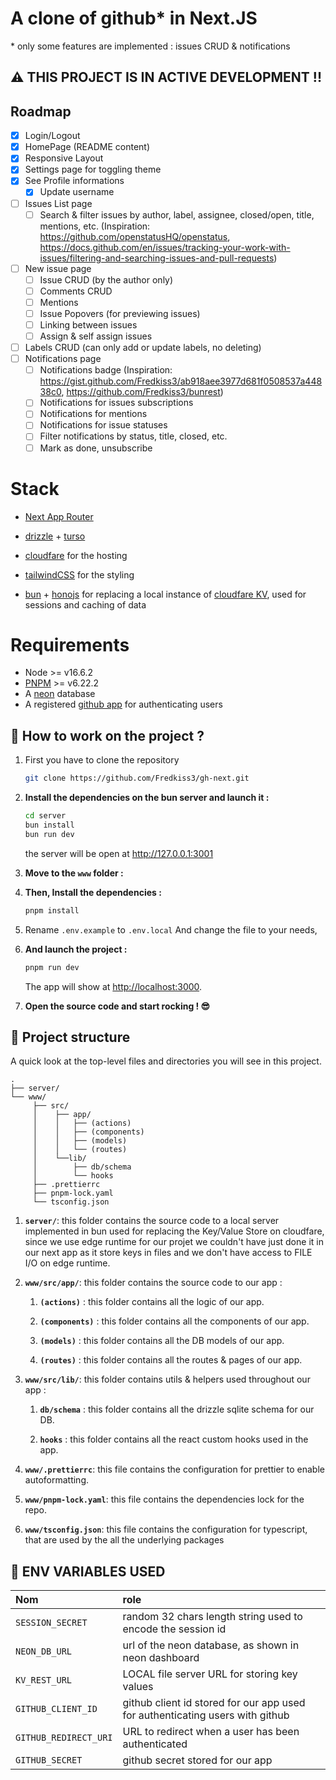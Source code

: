# A clone of github\* in Next.JS

\* only some features are implemented : issues CRUD & notifications

## ⚠️ THIS PROJECT IS IN ACTIVE DEVELOPMENT !!

## Roadmap

- [x] Login/Logout
- [x] HomePage (README content)
- [x] Responsive Layout
- [x] Settings page for toggling theme
- [x] See Profile informations
  - [x] Update username
- [ ] Issues List page
  - [ ] Search & filter issues by author, label, assignee, closed/open, title, mentions, etc. (Inspiration: https://github.com/openstatusHQ/openstatus, https://docs.github.com/en/issues/tracking-your-work-with-issues/filtering-and-searching-issues-and-pull-requests)
- [ ] New issue page
  - [ ] Issue CRUD (by the author only)
  - [ ] Comments CRUD
  - [ ] Mentions
  - [ ] Issue Popovers (for previewing issues)
  - [ ] Linking between issues
  - [ ] Assign & self assign issues
- [ ] Labels CRUD (can only add or update labels, no deleting)
- [ ] Notifications page
  - [ ] Notifications badge (Inspiration: https://gist.github.com/Fredkiss3/ab918aee3977d681f0508537a44838c0, https://github.com/Fredkiss3/bunrest)
  - [ ] Notifications for issues subscriptions
  - [ ] Notifications for mentions
  - [ ] Notifications for issue statuses
  - [ ] Filter notifications by status, title, closed, etc.
  - [ ] Mark as done, unsubscribe

# Stack

- [Next App Router](https://nextjs.org/docs/app)
- [drizzle](https://orm.drizzle.team/) + [turso](https://turso.tech/)
- [cloudfare](https://cloudfare.com) for the hosting
- [tailwindCSS](https://tailwindcss.com/) for the styling

- [bun](https://bun.sh/) + [honojs](https://hono.dev/) for replacing a local instance of [cloudfare KV](https://developers.cloudflare.com/workers/runtime-apis/kv), used for sessions and caching of data

# Requirements

- Node >= v16.6.2
- [PNPM](https://pnpm.io/installation) >= v6.22.2
- A [neon](https://neon.tech/) database
- A registered [github app](https://docs.github.com/en/apps/creating-github-apps/registering-a-github-app/registering-a-github-app) for authenticating users

## 🚀 How to work on the project ?

1. First you have to clone the repository

   ```bash
   git clone https://github.com/Fredkiss3/gh-next.git
   ```

2. **Install the dependencies on the bun server and launch it :**

   ```bash
   cd server
   bun install
   bun run dev
   ```

   the server will be open at http://127.0.0.1:3001

3. **Move to the `www` folder :**

4. **Then, Install the dependencies :**

   ```bash
   pnpm install
   ```

5. Rename `.env.example` to `.env.local` And change the file to your needs,

6. **And launch the project :**

   ```bash
   pnpm run dev
   ```

   The app will show at [http://localhost:3000](http://localhost:3000).

7. **Open the source code and start rocking ! 😎**

## 🧐 Project structure

A quick look at the top-level files and directories you will see in this project.

    .
    ├── server/
    └── www/
         ├── src/
         │    ├── app/
         │    │   ├── (actions)
         │    │   ├── (components)
         │    │   ├── (models)
         │    │   └── (routes)
         │    └──lib/
         │        ├── db/schema
         │        └── hooks
         ├── .prettierrc
         ├── pnpm-lock.yaml
         └── tsconfig.json

1. **`server/`**: this folder contains the source code to a local server implemented in bun used for replacing the Key/Value Store on cloudfare, since we use edge runtime for our projet we couldn't have just done it in our next app as it store keys in files and we don't have access to FILE I/O on edge runtime.

1. **`www/src/app/`**: this folder contains the source code to our app :

   1. **`(actions)`** : this folder contains all the logic of our app.

   2. **`(components)`** : this folder contains all the components of our app.

   3. **`(models)`** : this folder contains all the DB models of our app.

   4. **`(routes)`** : this folder contains all the routes & pages of our app.

1. **`www/src/lib/`**: this folder contains utils & helpers used throughout our app :

   1. **`db/schema`** : this folder contains all the drizzle sqlite schema for our DB.

   2. **`hooks`** : this folder contains all the react custom hooks used in the app.

1. **`www/.prettierrc`**: this file contains the configuration for prettier to enable autoformatting.

1. **`www/pnpm-lock.yaml`**: this file contains the dependencies lock for the repo.

1. **`www/tsconfig.json`**: this file contains the configuration for typescript, that are used by the all the underlying packages

## 🍳 ENV VARIABLES USED

| Nom                   | role                                                                          |
| :-------------------- | :---------------------------------------------------------------------------- |
| `SESSION_SECRET`      | random 32 chars length string used to encode the session id                   |
| `NEON_DB_URL`         | url of the neon database, as shown in neon dashboard                          |
| `KV_REST_URL`         | LOCAL file server URL for storing key values                                  |
| `GITHUB_CLIENT_ID`    | github client id stored for our app used for authenticating users with github |
| `GITHUB_REDIRECT_URI` | URL to redirect when a user has been authenticated                            |
| `GITHUB_SECRET`       | github secret stored for our app                                              |

